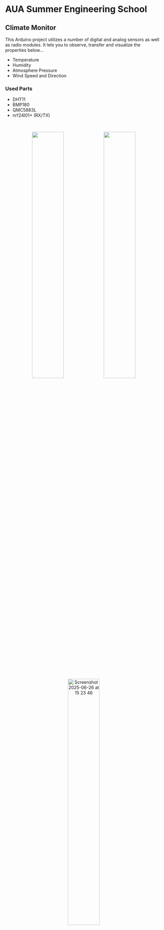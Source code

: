 # AUA Summer Engineering School
## Climate Monitor

This Arduino project utilizes a number of digital and analog sensors as well as radio modules.
It lets you to observe, transfer and visualize the properties below...

- Temperature
- Humidity
- Atmosphere Pressure
- Wind Speed and Direction

### Used Parts
- DHT11
- BMP180
- QMC5883L
- nrf24l01+ (RX/TX)
</br>

<p align="center">
  <img src="https://github.com/user-attachments/assets/c3b35caf-a48c-485e-8089-a12f563ccdef" width="45%" />
  <img src="https://github.com/user-attachments/assets/64b7c3ba-d167-465b-af63-d1de8b6361e4" width="45%" />
<img width="45%" alt="Screenshot 2025-06-26 at 15 23 46" src="https://github.com/user-attachments/assets/253acd59-98a0-4afc-b7eb-d03711f684c5" />
</p>

</br>
</br>
</br>



### Contributors

<table>
  <tr>
    <td align="center"><a href="https://github.com/msaribekyan"><img src="https://avatars.githubusercontent.com/msaribekyan?v=4" width="75px;" alt=""/><br /><sub><b>Mher Saribekyan</b></sub></a><br /></td>
    <td align="center"><a href="https://github.com/surenpoghosian"><img src="https://avatars.githubusercontent.com/surenpoghosian?v=4" width="75px;" alt=""/><br /><sub><b>Suren Poghosyan</b></sub></a><br /></td>
    <td align="center"><a href="https://github.com/NelliSargsyan"><img src="https://avatars.githubusercontent.com/NelliSargsyan?v=4" width="75px;" alt=""/><br /><sub><b>Nelli Sargsyan</b></sub></a><br /></td>
    <td align="center"><a href="https://github.com/laishyan"><img src="https://avatars.githubusercontent.com/laishyan?v=4" width="75px;" alt=""/><br /><sub><b>Gayane Laishyan</b></sub></a><br /></td>
    <td align="center"><a href="https://github.com/Hayk-Baba1an"><img src="https://avatars.githubusercontent.com/Hayk-Baba1an?v=4" width="75px;" alt=""/><br /><sub><b>Hayk Babayan</b></sub></a><br /></td>
    <!-- Add more contributors below in the same format -->
  </tr>
</table>
